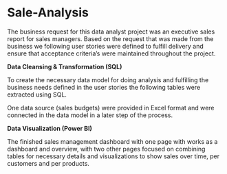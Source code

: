 # Sale-Analysis
The business request for this data analyst project was an executive sales report for sales managers. Based on the request that was made from the business we following user stories were defined to fulfill delivery and ensure that acceptance criteria’s were maintained throughout the project.

__Data Cleansing & Transformation (SQL)__

To create the necessary data model for doing analysis and fulfilling the business needs defined in the user stories the following tables were extracted using SQL.

One data source (sales budgets) were provided in Excel format and were connected in the data model in a later step of the process.

__Data Visualization (Power BI)__

The finished sales management dashboard with one page with works as a dashboard and overview, with two other pages focused on combining tables for necessary details and visualizations to show sales over time, per customers and per products.
